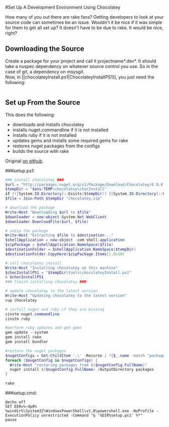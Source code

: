 #Set Up A Development Environment Using Chocolatey

How many of you out there are rake fans? Getting developers to look at your source code can sometimes be an issue. Wouldn't it be nice if it was simple for them to get all set up? It doesn't have to be due to rake. It would be nice, right?  

## Downloading the Source
Create a package for your project and call it projectname*.dev*.  It should take a nuspec dependency on whatever source control you use. So in the case of git, a dependency on msysgit.  
Now, in [[chocolateyInstall.ps1|ChocolateyInstallPS1]], you just need the following: 

```powershell
```

## Set up From the Source
This does the following:  
  
* downloads and installs chocolatey  
* installs nuget.commandline if it is not installed
* installs ruby if it is not installed
* updates gems and installs some required gems for rake
* restores nuget packages from the configs
* builds the source with rake 
  
  
Original [on github](https://gist.github.com/1107920).   

###setup.ps1:  
  
```powershell
### install chocolatey ###
$url = "http://packages.nuget.org/v1/Package/Download/Chocolatey/0.9.8.4"
$tempDir = "$env:TEMP\chocolatey\chocInstall"
if (![System.IO.Directory]::Exists($tempDir)) {[System.IO.Directory]::CreateDirectory($tempDir)}
$file = Join-Path $tempDir "chocolatey.zip"

# download the package
Write-Host "Downloading $url to $file"
$downloader = new-object System.Net.WebClient
$downloader.DownloadFile($url, $file)

# unzip the package
Write-Host "Extracting $file to $destination..."
$shellApplication = new-object -com shell.application 
$zipPackage = $shellApplication.NameSpace($file) 
$destinationFolder = $shellApplication.NameSpace($tempDir) 
$destinationFolder.CopyHere($zipPackage.Items(),0x10)

# call chocolatey install
Write-Host "Installing chocolatey on this machine"
$chocInstallPS1 = "$tempDir\tools\chocolateyInstall.ps1"
& $chocInstallPS1
### finish installing chocolatey ###

# update chocolatey to the latest version
Write-Host "Updating chocolatey to the latest version"
cup chocolatey

# install nuget and ruby if they are missing
cinstm nuget.commandline
cinstm ruby

#perform ruby updates and get gems
gem update --system
gem install rake
gem install bundler

#restore the nuget packages
$nugetConfigs = Get-ChildItem '.\' -Recurse | ?{$_.name -match "packages\.config"} | select
foreach ($nugetConfig in $nugetConfigs) {
  Write-Host "restoring packages from $($nugetConfig.FullName)"
  nuget install $($nugetConfig.FullName) /OutputDirectory packages
}

rake
```

###setup.cmd: 
  
```
@echo off
SET DIR=%~dp0%
%windir%\System32\WindowsPowerShell\v1.0\powershell.exe -NoProfile -ExecutionPolicy unrestricted -Command "& '%DIR%setup.ps1' %*"
pause
```
  